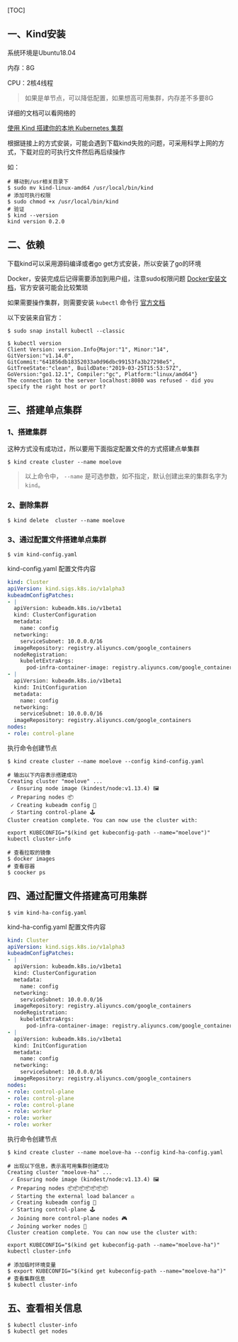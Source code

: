 [TOC]

## 一、Kind安装

系统环境是Ubuntu18.04

内存：8G

CPU：2核4线程

>  如果是单节点，可以降低配置，如果想高可用集群，内存差不多要8G

详细的文档可以看网络的

[使用 Kind 搭建你的本地 Kubernetes 集群](https://zhuanlan.zhihu.com/p/60464867)

根据链接上的方式安装，可能会遇到下载kind失败的问题，可采用科学上网的方式，下载对应的可执行文件然后再后续操作

如：

```shell
# 移动到/usr相关目录下
$ sudo mv kind-linux-amd64 /usr/local/bin/kind
# 添加可执行权限
$ sudo chmod +x /usr/local/bin/kind
# 验证
$ kind --version
kind version 0.2.0
```

## 二、依赖

下载kind可以采用源码编译或者go get方式安装，所以安装了go的环境

Docker，安装完成后记得需要添加到用户组，注意sudo权限问题 [Docker安装文档](https://docs.docker.com/install/)，官方安装可能会比较繁琐

如果需要操作集群，则需要安装 `kubectl` 命令行 [官方文档](https://kubernetes.io/docs/tasks/tools/install-kubectl/#install-kubectl)

以下安装来自官方：

```shell
$ sudo snap install kubectl --classic

$ kubectl version
Client Version: version.Info{Major:"1", Minor:"14", GitVersion:"v1.14.0", GitCommit:"641856db18352033a0d96dbc99153fa3b27298e5", GitTreeState:"clean", BuildDate:"2019-03-25T15:53:57Z", GoVersion:"go1.12.1", Compiler:"gc", Platform:"linux/amd64"}
The connection to the server localhost:8080 was refused - did you specify the right host or port?
```

## 三、搭建单点集群

### 1、搭建集群

这种方式没有成功过，所以要用下面指定配置文件的方式搭建点单集群

```shell
$ kind create cluster --name moelove
```

> 以上命令中， `--name` 是可选参数，如不指定，默认创建出来的集群名字为 `kind`。

### 2、删除集群

```shell
$ kind delete  cluster --name moelove
```

### 3、通过配置文件搭建单点集群

```shell
$ vim kind-config.yaml
```

kind-config.yaml 配置文件内容

```yaml
kind: Cluster
apiVersion: kind.sigs.k8s.io/v1alpha3
kubeadmConfigPatches:
- |
  apiVersion: kubeadm.k8s.io/v1beta1
  kind: ClusterConfiguration
  metadata:
    name: config
  networking:
    serviceSubnet: 10.0.0.0/16
  imageRepository: registry.aliyuncs.com/google_containers
  nodeRegistration:
    kubeletExtraArgs:
      pod-infra-container-image: registry.aliyuncs.com/google_containers/pause:3.1
- |
  apiVersion: kubeadm.k8s.io/v1beta1
  kind: InitConfiguration
  metadata:
    name: config
  networking:
    serviceSubnet: 10.0.0.0/16
  imageRepository: registry.aliyuncs.com/google_containers
nodes:
- role: control-plane
```

执行命令创建节点

```shell
$ kind create cluster --name moelove --config kind-config.yaml

# 输出以下内容表示搭建成功
Creating cluster "moelove" ...
 ✓ Ensuring node image (kindest/node:v1.13.4) 🖼
 ✓ Preparing nodes 📦 
 ✓ Creating kubeadm config 📜 
 ✓ Starting control-plane 🕹️ 
Cluster creation complete. You can now use the cluster with:

export KUBECONFIG="$(kind get kubeconfig-path --name="moelove")"
kubectl cluster-info

# 查看拉取的镜像
$ docker images
# 查看容器
$ coocker ps

```

## 四、通过配置文件搭建高可用集群

```shell
$ vim kind-ha-config.yaml
```

kind-ha-config.yaml 配置文件内容

```yaml
kind: Cluster
apiVersion: kind.sigs.k8s.io/v1alpha3
kubeadmConfigPatches:
- |
  apiVersion: kubeadm.k8s.io/v1beta1
  kind: ClusterConfiguration
  metadata:
    name: config
  networking:
    serviceSubnet: 10.0.0.0/16
  imageRepository: registry.aliyuncs.com/google_containers
  nodeRegistration:
    kubeletExtraArgs:
      pod-infra-container-image: registry.aliyuncs.com/google_containers/pause:3.1
- |
  apiVersion: kubeadm.k8s.io/v1beta1
  kind: InitConfiguration
  metadata:
    name: config
  networking:
    serviceSubnet: 10.0.0.0/16
  imageRepository: registry.aliyuncs.com/google_containers
nodes:
- role: control-plane
- role: control-plane
- role: control-plane
- role: worker
- role: worker
- role: worker
```

执行命令创建节点

```shell
$ kind create cluster --name moelove-ha --config kind-ha-config.yaml

# 出现以下信息，表示高可用集群创建成功
Creating cluster "moelove-ha" ...
 ✓ Ensuring node image (kindest/node:v1.13.4) 🖼
 ✓ Preparing nodes 📦📦📦📦📦📦📦 
 ✓ Starting the external load balancer ⚖️ 
 ✓ Creating kubeadm config 📜 
 ✓ Starting control-plane 🕹️ 
 ✓ Joining more control-plane nodes 🎮 
 ✓ Joining worker nodes 🚜 
Cluster creation complete. You can now use the cluster with:

export KUBECONFIG="$(kind get kubeconfig-path --name="moelove-ha")"
kubectl cluster-info

# 添加临时环境变量
$ export KUBECONFIG="$(kind get kubeconfig-path --name="moelove-ha")"
# 查看集群信息
$ kubectl cluster-info

```

## 五、查看相关信息

```shell
$ kubectl cluster-info
$ kubectl get nodes
```








































